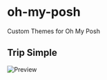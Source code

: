 # oh-my-posh

Custom Themes for Oh My Posh

## Trip Simple

![Preview](https://github.com/CommanderTrip/oh-my-posh/assets/trip-simple.png)
